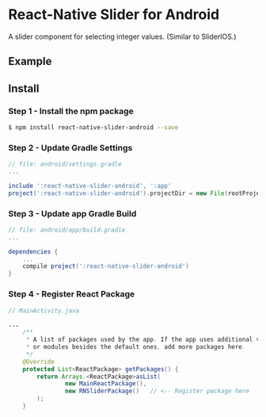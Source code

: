 # React-Native Slider for Android
A slider component for selecting integer values. (Similar to SliderIOS.)

## Example

## Install

### Step 1 - Install the npm package

```sh
$ npm install react-native-slider-android --save
```

### Step 2 - Update Gradle Settings

```gradle
// file: android/settings.gradle
...

include ':react-native-slider-android', ':app'
project(':react-native-slider-android').projectDir = new File(rootProject.projectDir, '../node_modules/react-native-slider-android/app')
```

### Step 3 - Update app Gradle Build

```gradle
// file: android/app/build.gradle
...

dependencies {
    ...
    compile project(':react-native-slider-android')
}
```

### Step 4 - Register React Package

```java
// MainActivity.java

...
    /**
     * A list of packages used by the app. If the app uses additional views
     * or modules besides the default ones, add more packages here.
     */
    @Override
    protected List<ReactPackage> getPackages() {
        return Arrays.<ReactPackage>asList(
                new MainReactPackage(),
                new RNSliderPackage()   // <-- Register package here
        );
    }
